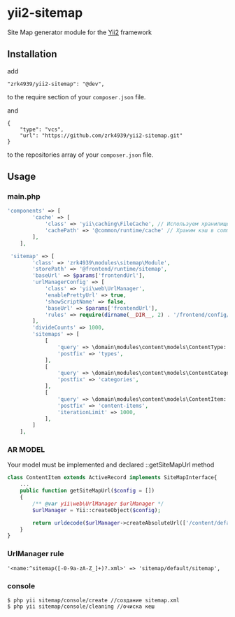 # yii2-sitemap

Site Map generator module for the [Yii2](http://www.yiiframework.ru/) framework

## Installation

add
```
"zrk4939/yii2-sitemap": "@dev",
```
to the require section of your `composer.json` file.

and
```
{
    "type": "vcs",
    "url": "https://github.com/zrk4939/yii2-sitemap.git"
}
```
to the repositories array of your `composer.json` file.

## Usage

### main.php

```php
'components' => [
        'cache' => [
            'class' => 'yii\caching\FileCache', // Используем хранилище yii\caching\FileCache
            'cachePath' => '@common/runtime/cache' // Храним кэш в common/runtime/cache
        ],
    ],

 'sitemap' => [
        'class' => 'zrk4939\modules\sitemap\Module',
        'storePath' => '@frontend/runtime/sitemap',
        'baseUrl' => $params['frontendUrl'],
        'urlManagerConfig' => [
            'class' => 'yii\web\UrlManager',
            'enablePrettyUrl' => true,
            'showScriptName' => false,
            'baseUrl' => $params['frontendUrl'],
            'rules' => require(dirname(__DIR__, 2) . '/frontend/config/urlRules.php'),
        ],
        'divideCounts' => 1000,
        'sitemaps' => [
            [
                'query' => \domain\modules\content\models\ContentType::find(),
                'postfix' => 'types',
            ],
            [
                'query' => \domain\modules\content\models\ContentCategory::find(),
                'postfix' => 'categories',
            ],
            [
                'query' => \domain\modules\content\models\ContentItem::find(),
                'postfix' => 'content-items',
                'iterationLimit' => 1000,
            ],
        ]
    ],
```

### AR MODEL
Your model must be implemented and declared ::getSiteMapUrl method

```php
class ContentItem extends ActiveRecord implements SiteMapInterface{
    ...
    public function getSiteMapUrl($config = [])
    {
        /** @var yii\web\UrlManager $urlManager */
        $urlManager = Yii::createObject($config);

        return urldecode($urlManager->createAbsoluteUrl(['/content/default/index', 'url' => $this->slug], true));
    }
}
```

### UrlManager rule
```
'<name:^sitemap([-0-9a-zA-Z_]+)?.xml>' => 'sitemap/default/sitemap',
```

### console
```
$ php yii sitemap/console/create //создание sitemap.xml
$ php yii sitemap/console/cleaning //очиска кеш
```
